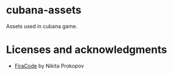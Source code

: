 # cubana-assets
Assets used in cubana game.

# Licenses and acknowledgments

- [FiraCode](https://github.com/tonsky/FiraCode) by Nikita Prokopov